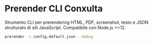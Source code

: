 # Prerender CLI Conxulta

Strumento CLI per prerendering HTML, PDF, screenshot, testo e JSON strutturato di siti JavaScript.
Compatibile con Node.js >=12.

```bash
prerender -c config.default.json --debug
```
